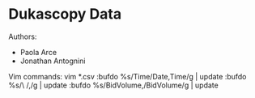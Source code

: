 Dukascopy Data
==============

Authors:

 * Paola Arce
 * Jonathan Antognini


Vim commands:
    vim *.csv
    :bufdo %s/Time/Date,Time/g | update
    :bufdo %s/\ /,/g | update
    :bufdo %s/BidVolume,/BidVolume/g | update

